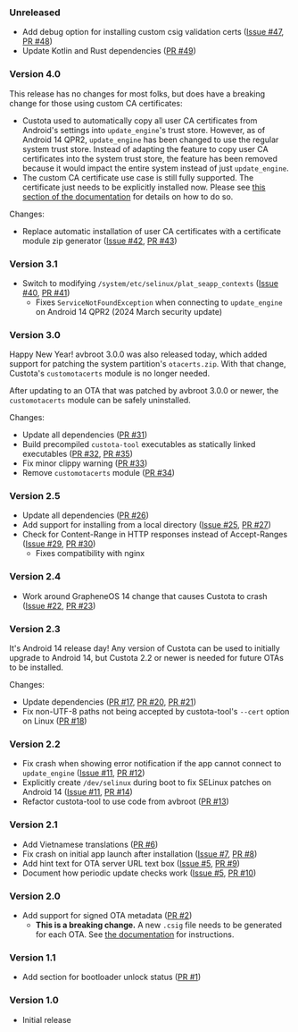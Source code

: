 <!--
    When adding new changelog entries, use [Issue #0] to link to issues and
    [PR #0] to link to pull requests. Then run:

        ./gradlew changelogUpdateLinks

    to update the actual links at the bottom of the file.
-->

### Unreleased

* Add debug option for installing custom csig validation certs ([Issue #47], [PR #48])
* Update Kotlin and Rust dependencies ([PR #49])

### Version 4.0

This release has no changes for most folks, but does have a breaking change for those using custom CA certificates:

* Custota used to automatically copy all user CA certificates from Android's settings into `update_engine`'s trust store. However, as of Android 14 QPR2, `update_engine` has been changed to use the regular system trust store. Instead of adapting the feature to copy user CA certificates into the system trust store, the feature has been removed because it would impact the entire system instead of just `update_engine`.
* The custom CA certificate use case is still fully supported. The certificate just needs to be explicitly installed now. Please see [this section of the documentation](./README.md#https) for details on how to do so.

Changes:

* Replace automatic installation of user CA certificates with a certificate module zip generator ([Issue #42], [PR #43])

### Version 3.1

* Switch to modifying `/system/etc/selinux/plat_seapp_contexts` ([Issue #40], [PR #41])
  * Fixes `ServiceNotFoundException` when connecting to `update_engine` on Android 14 QPR2 (2024 March security update)

### Version 3.0

Happy New Year! avbroot 3.0.0 was also released today, which added support for patching the system partition's `otacerts.zip`. With that change, Custota's `customotacerts` module is no longer needed.

After updating to an OTA that was patched by avbroot 3.0.0 or newer, the `customotacerts` module can be safely uninstalled.

Changes:

* Update all dependencies ([PR #31])
* Build precompiled `custota-tool` executables as statically linked executables ([PR #32], [PR #35])
* Fix minor clippy warning ([PR #33])
* Remove `customotacerts` module ([PR #34])

### Version 2.5

* Update all dependencies ([PR #26])
* Add support for installing from a local directory ([Issue #25], [PR #27])
* Check for Content-Range in HTTP responses instead of Accept-Ranges ([Issue #29], [PR #30])
  * Fixes compatibility with nginx

### Version 2.4

* Work around GrapheneOS 14 change that causes Custota to crash ([Issue #22], [PR #23])

### Version 2.3

It's Android 14 release day! Any version of Custota can be used to initially upgrade to Android 14, but Custota 2.2 or newer is needed for future OTAs to be installed.

Changes:

* Update dependencies ([PR #17], [PR #20], [PR #21])
* Fix non-UTF-8 paths not being accepted by custota-tool's `--cert` option on Linux ([PR #18])

### Version 2.2

* Fix crash when showing error notification if the app cannot connect to `update_engine` ([Issue #11], [PR #12])
* Explicitly create `/dev/selinux` during boot to fix SELinux patches on Android 14 ([Issue #11], [PR #14])
* Refactor custota-tool to use code from avbroot ([PR #13])

### Version 2.1

* Add Vietnamese translations ([PR #6])
* Fix crash on initial app launch after installation ([Issue #7], [PR #8])
* Add hint text for OTA server URL text box ([Issue #5], [PR #9])
* Document how periodic update checks work ([Issue #5], [PR #10])

### Version 2.0

* Add support for signed OTA metadata ([PR #2])
    * **This is a breaking change.** A new `.csig` file needs to be generated for each OTA. See [the documentation](./README.md#ota-server) for instructions.

### Version 1.1

* Add section for bootloader unlock status ([PR #1])

### Version 1.0

* Initial release

<!-- Do not manually edit the lines below. Use `./gradlew changelogUpdateLinks` to regenerate. -->
[Issue #5]: https://github.com/chenxiaolong/Custota/issues/5
[Issue #7]: https://github.com/chenxiaolong/Custota/issues/7
[Issue #11]: https://github.com/chenxiaolong/Custota/issues/11
[Issue #22]: https://github.com/chenxiaolong/Custota/issues/22
[Issue #25]: https://github.com/chenxiaolong/Custota/issues/25
[Issue #29]: https://github.com/chenxiaolong/Custota/issues/29
[Issue #40]: https://github.com/chenxiaolong/Custota/issues/40
[Issue #42]: https://github.com/chenxiaolong/Custota/issues/42
[Issue #47]: https://github.com/chenxiaolong/Custota/issues/47
[PR #1]: https://github.com/chenxiaolong/Custota/pull/1
[PR #2]: https://github.com/chenxiaolong/Custota/pull/2
[PR #6]: https://github.com/chenxiaolong/Custota/pull/6
[PR #8]: https://github.com/chenxiaolong/Custota/pull/8
[PR #9]: https://github.com/chenxiaolong/Custota/pull/9
[PR #10]: https://github.com/chenxiaolong/Custota/pull/10
[PR #12]: https://github.com/chenxiaolong/Custota/pull/12
[PR #13]: https://github.com/chenxiaolong/Custota/pull/13
[PR #14]: https://github.com/chenxiaolong/Custota/pull/14
[PR #17]: https://github.com/chenxiaolong/Custota/pull/17
[PR #18]: https://github.com/chenxiaolong/Custota/pull/18
[PR #20]: https://github.com/chenxiaolong/Custota/pull/20
[PR #21]: https://github.com/chenxiaolong/Custota/pull/21
[PR #23]: https://github.com/chenxiaolong/Custota/pull/23
[PR #26]: https://github.com/chenxiaolong/Custota/pull/26
[PR #27]: https://github.com/chenxiaolong/Custota/pull/27
[PR #30]: https://github.com/chenxiaolong/Custota/pull/30
[PR #31]: https://github.com/chenxiaolong/Custota/pull/31
[PR #32]: https://github.com/chenxiaolong/Custota/pull/32
[PR #33]: https://github.com/chenxiaolong/Custota/pull/33
[PR #34]: https://github.com/chenxiaolong/Custota/pull/34
[PR #35]: https://github.com/chenxiaolong/Custota/pull/35
[PR #41]: https://github.com/chenxiaolong/Custota/pull/41
[PR #43]: https://github.com/chenxiaolong/Custota/pull/43
[PR #48]: https://github.com/chenxiaolong/Custota/pull/48
[PR #49]: https://github.com/chenxiaolong/Custota/pull/49
